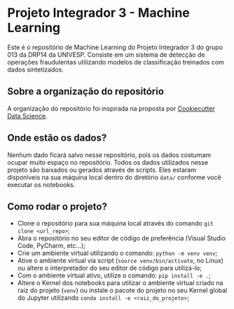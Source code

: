 # Projeto Integrador 3 - Machine Learning
Este é o repositório de Machine Learning do Projeto Integrador 3 do grupo 013 da DRP14 da UNIVESP. Consiste em um sistema de detecção de operações fraudulentas utilizando modelos de classificação treinados com dados sintetizados.

## Sobre a organização do repositório
A organização do repositório foi inspirada na proposta por [Cookiecutter Data Science](https://cookiecutter-data-science.drivendata.org/).

## Onde estão os dados?
Nenhum dado ficará salvo nesse repositório, pois os dados costumam ocupar muito espaço no repositório. Todos os dados utilizados nesse projeto são baixados ou gerados através de scripts. Eles estaram disponíveis na sua máquina local dentro do diretório `data/` conforme você executar os notebooks.

## Como rodar o projeto?
- Clone o repositório para sua máquina local através do comando `git clone <url_repo>`;
- Abra o repositório no seu editor de código de preferência (Visual Studio Code, PyCharm, etc...);
- Crie um ambiente virtual utilizando o comando: `python -m venv venv`;
- Ative o ambiente virtual via script (`source venv/bin/activate`, no Linux) ou altere o interpretador do seu editor de código para utilizá-lo;
- Com o ambiente virtual ativo, utilize o comando: `pip install -e .`;
- Altere o Kernel dos notebooks para utilizar o ambiente virtual criado na raiz do projeto (`venv`) ou instale o pacote do projeto no seu Kernel global do Jupyter utilizando `conda install -e <raiz_do_projeto>`;